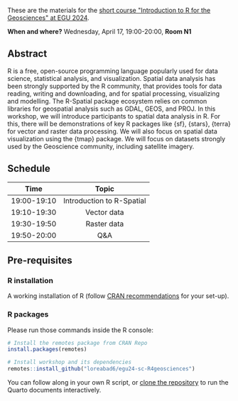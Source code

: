 These are the materials for the [short course "Introduction to R for the Geosciences" at EGU 2024](https://meetingorganizer.copernicus.org/EGU24/session/49442).

**When and where?** Wednesday, April 17, 19:00-20:00, **Room N1**

## Abstract

R is a free, open-source programming language popularly used for data science, statistical analysis, and visualization. Spatial data analysis has been strongly supported by the R community, that provides tools for data reading, writing and downloading, and for spatial processing, visualizing and modelling. The R-Spatial package ecosystem relies on common libraries for geospatial analysis such as GDAL, GEOS, and PROJ. In this workshop, we will introduce participants to spatial data analysis in R. For this, there will be demonstrations of key R packages like {sf}, {stars}, {terra} for vector and raster data processing. We will also focus on spatial data visualization using the {tmap} package. We will focus on datasets strongly used by the Geoscience community, including satellite imagery.

## Schedule

|   **Time**  |         **Topic**         |
|:-----------:|:-------------------------:|
| 19:00-19:10 | Introduction to R-Spatial |
| 19:10-19:30 |        Vector data        |
| 19:30-19:50 |        Raster data        |
| 19:50-20:00 |            Q&A            |

## Pre-requisites

### R installation

A working installation of R (follow [CRAN recommendations](https://cran.r-project.org/) for your set-up).

### R packages

Please run those commands inside the R console:

```r
# Install the remotes package from CRAN Repo
install.packages(remotes)

# Install workshop and its dependencies
remotes::install_github("loreabad6/egu24-sc-R4geosciences")
```

You can follow along in your own R script, or [clone the repository](https://github.com/loreabad6/egu24-sc-R4geosciences) to run the Quarto documents interactively.